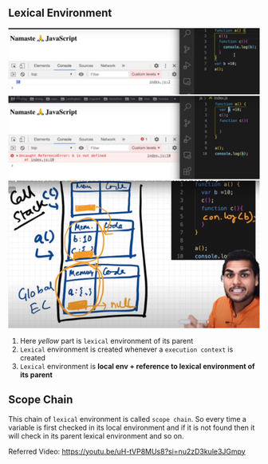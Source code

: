 ## Lexical Environment

![img_1.png](images/img_1.png)
![img_2.png](images/img_2.png)
![img.png](images/img.png)

1. Here _yellow_ part is `lexical` environment of its parent
2. `Lexical` environment is created whenever a `execution context` is created
3. `Lexical` environment is **local env + reference to lexical environment of its parent**

## Scope Chain

This chain of `lexical` environment is called `scope chain`.
So every time a variable is first checked in its local environment
and if it is not found then it will check in its parent lexical environment
and so on.

Referred Video: https://youtu.be/uH-tVP8MUs8?si=nu2zD3kule3JGmpy

